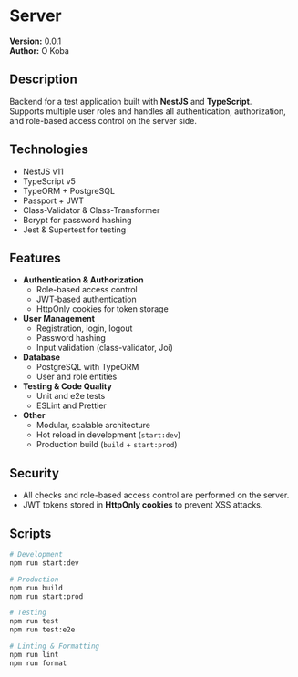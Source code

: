 # Server

**Version:** 0.0.1  
**Author:** O Koba

## Description
Backend for a test application built with **NestJS** and **TypeScript**.  
Supports multiple user roles and handles all authentication, authorization, and role-based access control on the server side.

## Technologies
- NestJS v11
- TypeScript v5
- TypeORM + PostgreSQL
- Passport + JWT
- Class-Validator & Class-Transformer
- Bcrypt for password hashing
- Jest & Supertest for testing

## Features
- **Authentication & Authorization**
  - Role-based access control
  - JWT-based authentication
  - HttpOnly cookies for token storage
- **User Management**
  - Registration, login, logout
  - Password hashing
  - Input validation (class-validator, Joi)
- **Database**
  - PostgreSQL with TypeORM
  - User and role entities
- **Testing & Code Quality**
  - Unit and e2e tests
  - ESLint and Prettier
- **Other**
  - Modular, scalable architecture
  - Hot reload in development (`start:dev`)
  - Production build (`build` + `start:prod`)

## Security
- All checks and role-based access control are performed on the server.
- JWT tokens stored in **HttpOnly cookies** to prevent XSS attacks.

## Scripts
```bash
# Development
npm run start:dev

# Production
npm run build
npm run start:prod

# Testing
npm run test
npm run test:e2e

# Linting & Formatting
npm run lint
npm run format
